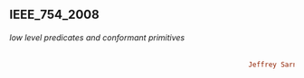 ## IEEE_754_2008
###### low level predicates and conformant primitives  
```ruby
                                                           Jeffrey Sarnoff © 2016-Mar-22 at New York
```


